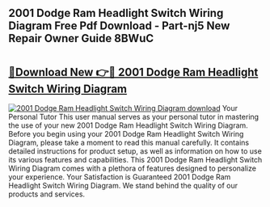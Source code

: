 ## 2001 Dodge Ram Headlight Switch Wiring Diagram Free Pdf Download - Part-nj5 New Repair Owner Guide 8BWuC

# <h2><a href="http://dftklu.blite.top/?on=2001+Dodge+Ram+Headlight+Switch+Wiring+Diagram">🔗Download New 👉🔴 2001 Dodge Ram Headlight Switch Wiring Diagram</a></h2>

[![2001 Dodge Ram Headlight Switch Wiring Diagram download](https://i.imgur.com/lujVjoI.png)](http://dftklu.blite.top/?on=2001+Dodge+Ram+Headlight+Switch+Wiring+Diagram)
Your Personal Tutor This user manual serves as your personal tutor in mastering the use of your new 2001 Dodge Ram Headlight Switch Wiring Diagram. Before you begin using your 2001 Dodge Ram Headlight Switch Wiring Diagram, please take a moment to read this manual carefully. It contains detailed instructions for product setup, as well as information on how to use its various features and capabilities. This 2001 Dodge Ram Headlight Switch Wiring Diagram comes with a plethora of features designed to personalize your experience. Your Satisfaction is Guaranteed 2001 Dodge Ram Headlight Switch Wiring Diagram. We stand behind the quality of our products and services.
